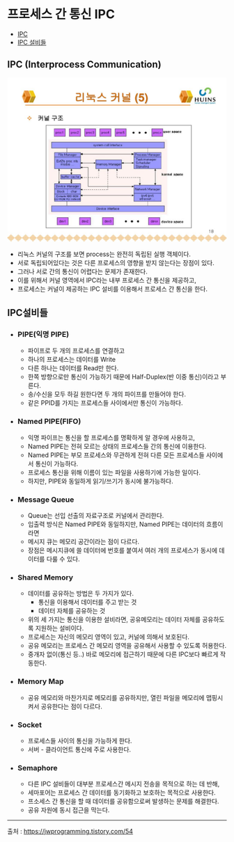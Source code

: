 # 프로세스 간 통신 IPC

- [IPC](##IPC)
- [IPC 설비들](##IPC설비들)

## IPC (Interprocess Communication)

![kernal](/img/kernal.jpg)

- 리눅스 커널의 구조를 보면 process는 완전히 독립된 실행 객체이다.
- 서로 독립되어있다는 것은 다른 프로세스의 영향을 받지 않는다는 장점이 있다.
- 그러나 서로 간의 통신이 어렵다는 문제가 존재한다.
- 이를 위해서 커널 영역에서 IPC라는 내부 프로세스 간 통신을 제공하고,
- 프로세스는 커널이 제공하는 IPC 설비를 이용해서 프로세스 간 통신을 한다.

## IPC설비들
- ### PIPE(익명 PIPE)
    - 파이프로 두 개의 프로세스를 연결하고
    - 하나의 프로세스는 데이터를 Write
    - 다른 하나는 데이터를 Read만 한다. 
    - 한쪽 방향으로만 통신이 가능하기 때문에 Half-Duplex(반 이중 통신)이라고 부른다. 
    - 송/수신을 모두 하길 원한다면 두 개의 파이프를 만들어야 한다.
    - 같은 PPID를 가지는 프로세스들 사이에서만 통신이 가능하다. 
- ### Named PIPE(FIFO)
    - 익명 파이프는 통신을 할 프로세스를 명확하게 알 경우에 사용하고, 
    - Named PIPE는 전혀 모르는 상태의 프로세스들 간의 통신에 이용한다. 
    - Named PIPE는 부모 프로세스와 무관하게 전혀 다른 모든 프로세스들 사이에서 통신이 가능하다. 
    - 프로세스 통신을 위해 이름이 있는 파일을 사용하기에 가능한 일이다. 
    - 하지만, PIPE와 동일하게 읽기/쓰기가 동시에 불가능하다. 
- ### Message Queue
    - Queue는 선입 선출의 자료구조로 커널에서 관리한다. 
    - 입출력 방식은 Named PIPE와 동일하지만, Named PIPE는 데이터의 흐름이라면 
    - 메시지 큐는 메모리 공간이라는 점이 다르다. 
    - 장점은 메시지큐에 쓸 데이터에 번호를 붙여서 여러 개의 프로세스가 동시에 데이터를 다룰 수 있다. 
- ### Shared Memory
    - 데이터를 공유하는 방법은 두 가지가 있다. 
        - 통신을 이용해서 데이터를 주고 받는 것
        - 데이터 자체를 공유하는 것
    - 위의 세 가지는 통신을 이용한 설비라면, 공유메모리는 데이터 자체를 공유하도록 지원하는 설비이다.
    - 프로세스는 자신의 메모리 영역이 있고, 커널에 의해서 보호된다. 
    - 공유 메모리는 프로세스 간 메모리 영역을 공유해서 사용할 수 있도록 허용한다.
    - 중개자 없이(통신 등..) 바로 메모리에 접근하기 때문에 다른 IPC보다 빠르게 작동한다. 
- ### Memory Map
    - 공유 메모리와 마찬가지로 메모리를 공유하지만, 열린 파일을 메모리에 맵핑시켜서 공유한다는 점이 다르다. 
- ### Socket
    - 프로세스들 사이의 통신을 가능하게 한다. 
    - 서버 - 클라이언트 통신에 주로 사용한다. 
- ### Semaphore
    - 다른 IPC 설비들이 대부분 프로세스간 메시지 전송을 목적으로 하는 데 반해, 
    - 세마포어는 프로세스 간 데이터를 동기화하고 보호하는 목적으로 사용한다.
    - 프소세스 간 통신을 할 때 데이터를 공유함으로써 발생하는 문제를 해결한다. 
    - 공유 자원에 동시 접근을 막는다. 

---
출처 : https://jwprogramming.tistory.com/54